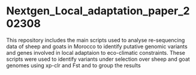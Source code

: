 # Nextgen_Local_adaptation_paper_202308
This repository includes the main scripts used to analyse re-sequencing data of sheep and goats in Morocco to identify putative genomic variants and genes involved in local adaptaion to eco-climatic constraints.
These scripts were used to identify variants under selection over sheep and goat genomes using xp-clr and Fst and to group the results
